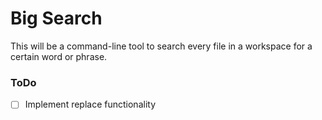 # Big Search

This will be a command-line tool to search every file in a workspace for a certain word or phrase.

### ToDo
* [ ] Implement replace functionality
